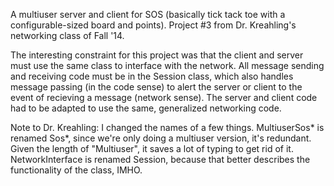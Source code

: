 A multiuser server and client for SOS (basically tick tack toe with a configurable-sized board and 
points). Project #3 from Dr. Kreahling's networking class of Fall '14.

The interesting constraint for this project was that the client and server must use the same class
to interface with the network. All message sending and receiving code must be in the Session class, 
which also handles message passing (in the code sense) to alert the server or client to the event of
recieving a message (network sense). The server and client code had to be adapted to use the same, 
generalized networking code.

Note to Dr. Kreahling: I changed the names of a few things. MultiuserSos* is renamed Sos*, since 
we're only doing a multiuser version, it's redundant. Given the length  of "Multiuser", it saves 
a lot of typing to get rid of it. NetworkInterface is renamed Session, because that better 
describes the functionality of the class, IMHO.
